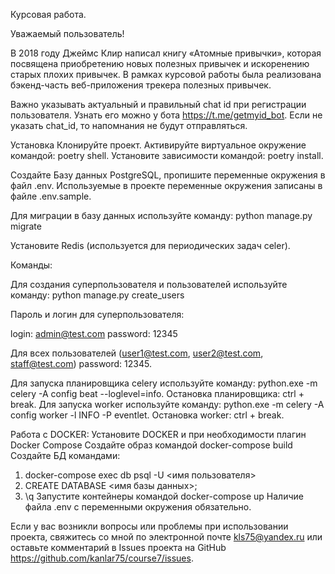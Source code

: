 Курсовая работа.

Уважаемый пользователь!

В 2018 году Джеймс Клир написал книгу «Атомные привычки», которая посвящена приобретению новых полезных привычек и искоренению старых плохих привычек. В рамках курсовой работы была реализована бэкенд-часть веб-приложения трекера полезных привычек.

Важно указывать актуальный и правильный chat id при регистрации пользователя. Узнать его можно у бота https://t.me/getmyid_bot. Если не указать chat_id, то напомнания не будут отправляться.

Установка Клонируйте проект. Активируйте виртуальное окружение командой: poetry shell. Установите зависимости командой: poetry install.

Создайте Базу данных PostgreSQL, пропишите переменные окружения в файл .env. Используемые в проекте переменные окружения записаны в файле .env.sample.

Для миграции в базу данных используйте команду: python manage.py migrate

Установите Redis (используется для периодических задач celer).

Команды:

Для создания суперпользователя и пользователей используйте команду: python manage.py create_users

Пароль и логин для суперпользователя:

login: admin@test.com password: 12345

Для всех пользователей (user1@test.com, user2@test.com, staff@test.com) password: 12345.

Для запуска планировщика celery используйте команду: python.exe -m celery -A config beat --loglevel=info. Остановка планировщика: ctrl + break.
Для запуска worker используйте команду: python.exe -m celery -A config worker -l INFO -P eventlet. Остановка worker: ctrl + break.

Работа с DOCKER:
Установите DOCKER и при необходимости плагин Docker Compose
Создайте образ командой docker-compose build
Создайте БД командами:
1. docker-compose exec db psql -U <имя пользователя>
2. CREATE DATABASE <имя базы данных>;
3. \q 
Запустите контейнеры командой docker-compose up
Наличие файла .env с переменными окружения обязательно.


Если у вас возникли вопросы или проблемы при использовании проекта, свяжитесь со мной по электронной почте kls75@yandex.ru или оставьте комментарий в Issues проекта на GitHub https://github.com/kanlar75/course7/issues.
